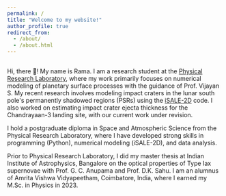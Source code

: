 ```yaml
---
permalink: /
title: "Welcome to my website!"
author_profile: true
redirect_from: 
  - /about/
  - /about.html
---
```

## 

Hi, there 👋! My name is Rama. I am a research student at the [Physical Research Laboratory](https://www.prl.res.in/prl-eng/), where my work primarily focuses on numerical modeling of planetary surface processes with the guidance of Prof. Vijayan S. My recent research involves modeling impact craters in the lunar south pole's permanently shadowed regions (PSRs) using the [iSALE-2D](https://isale-code.github.io/) code. I also worked on estimating impact crater ejecta thickness for the Chandrayaan-3 landing site, with our current work under revision.

I hold a postgraduate diploma in Space and Atmospheric Science from the Physical Research Laboratory, where I have developed strong skills in programming (Python), numerical modeling (iSALE-2D), and data analysis. 

Prior to Physical Research Laboratory, I did my master thesis at Indian Institute of Astrophysics, Bangalore on the optical properties of Type Iax supernovae with Prof. G. C. Anupama and Prof. D.K. Sahu. I am an alumnus of Amrita Vishwa Vidyapeetham, Coimbatore, India, where I earned my M.Sc. in Physics in 2023.

